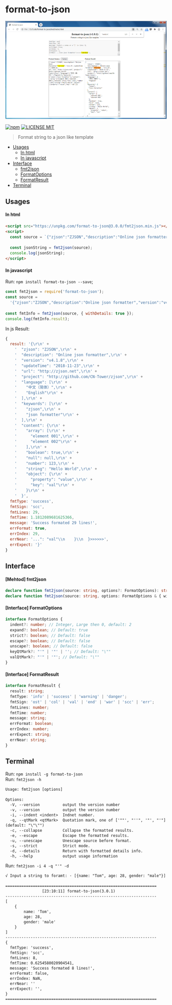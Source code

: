 # format-to-json

<p align="center">
  <a href="https://unpkg.com/format-to-json@2.1.1/index.html">
    <img src="https://github.com/CN-Tower/format-to-json/blob/master/images/format_html.png?raw=true">
  </a>
</p>

[![npm](https://img.shields.io/npm/v/format-to-json.svg)](https://www.npmjs.com/package/format-to-json)
[![LICENSE MIT](https://img.shields.io/npm/l/format-to-json.svg)](https://github.com/CN-Tower/format-to-json/blob/master/LICENSE)

> Format string to a json like template

- [Usages](#Usages)
  - [In html](#in-html)
  - [In javascript](#in-javascript)
- [Interface](#Interface)
  - [fmt2json](#mehtod-fmt2json)
  - [FormatOptions](#interface-formatoptions)
  - [FormatResult](#interface-formatresult)
- [Terminal](#Terminal)

## Usages

#### In html

```html
<script src="https://unpkg.com/format-to-json@3.0.0/fmt2json.min.js"></script>
<script>
  const source = `{"zjson":"ZJSON","description":"Online json formatter","version":"v4.1.8","updateTime":"2018-11-23","url":"http://zjson.net","project":"http://github.com/CN-Tower/zjson","language":["中文（简体）","English"],"keywords":["zjson","json formatter"],"content":{"array":["element 001","element 002"],"boolean":true,"null":null,"number":123,"string":"Hello World","object":{"property":"value","key":"val"}}}`;

  const jsonString = fmt2json(source);
  console.log(jsonString);
</script>
```

#### In javascript

Run: `npm install format-to-json --save`;

```javascript
const fmt2json = require('format-to-json');
const source =
  '{"zjson":"ZJSON","description":"Online json formatter","version":"v4.1.8","updateTime":"2018-11-23","url":"http://zjson.net","project":"http://github.com/CN-Tower/zjson","language":["中文（简体）","English"],"keywords":["zjson","json formatter"],"content":{"array":["element 001","element 002"],"boolean":true,"null":null,"number":123,"string":"Hello World","object":{"property":"value","key":"val"}}}';

const fmtInfo = fmt2json(source, { withDetails: true });
console.log(fmtInfo.result);
```

In js Result:

```js
{
  result: '{\r\n' +
    '  "zjson": "ZJSON",\r\n' +
    '  "description": "Online json formatter",\r\n' +
    '  "version": "v4.1.8",\r\n' +
    '  "updateTime": "2018-11-23",\r\n' +
    '  "url": "http://zjson.net",\r\n' +
    '  "project": "http://github.com/CN-Tower/zjson",\r\n' +
    '  "language": [\r\n' +
    '    "中文（简体）",\r\n' +
    '    "English"\r\n' +
    '  ],\r\n' +
    '  "keywords": [\r\n' +
    '    "zjson",\r\n' +
    '    "json formatter"\r\n' +
    '  ],\r\n' +
    '  "content": {\r\n' +
    '    "array": [\r\n' +
    '      "element 001",\r\n' +
    '      "element 002"\r\n' +
    '    ],\r\n' +
    '    "boolean": true,\r\n' +
    '    "null": null,\r\n' +
    '    "number": 123,\r\n' +
    '    "string": "Hello World",\r\n' +
    '    "object": {\r\n' +
    '      "property": "value",\r\n' +
    '      "key": "val"\r\n' +
    '    }\r\n' +
    '  }',
  fmtType: 'success',
  fmtSign: 'scc',
  fmtLines: 29,
  fmtTime: 1.1812089681625366,
  message: 'Success formated 29 lines!',
  errFormat: true,
  errIndex: 29,
  errNear: '...": "val"\\n    }\\n  }>>>>>>',
  errExpect: '}'
}
```

## Interface

#### [Mehtod] fmt2json

```typescript
declare function fmt2json(source: string, options?: FormatOptions): string;
declare function fmt2json(source: string, options: FormatOptions & { withDetails: true }): FormatResult;
```

#### [Interface] FormatOptions

```typescript
interface FormatOptions {
  indent?: number; // Integer, Large then 0, default: 2
  expand?: boolean; // Default: true
  strict?: boolean; // Default: false
  escape?: boolean; // Default: false
  unscape?: boolean; // Default: false
  keyQtMark?: "'" | '"' | ''; // Default: "\""
  valQtMark?: "'" | '"'; // Default: "\""
}
```

#### [Interface] FormatResult

```typescript
interface FormatResult {
  result: string;
  fmtType: 'info' | 'success' | 'warning' | 'danger';
  fmtSign: 'ost' | 'col' | 'val' | 'end' | 'war' | 'scc' | 'err';
  fmtLines: number;
  fmtTime: number;
  message: string;
  errFormat: boolean;
  errIndex: number;
  errExpect: string;
  errNear: string;
}
```

## Terminal
Run: `npm install -g format-to-json`  
Run: `fmt2json -h`

```terminal
Usage: fmt2json [options]

Options:
  -V, --version          output the version number
  -v, --version          output the version number
  -i, --indent <indent>  Indnet number.
  -q, --qtMark <qtMark>  Quotation mark, one of ['""', "''", '"', "'"] (default: "\"\"")
  -c, --collapse         Collapse the formatted results.
  -e, --escape           Escape the formatted results.
  -u, --unescape         Unescape source before format.
  -s, --strict           Strict mode.
  -d, --details          Return with formatted details info.
  -h, --help             output usage information
```

Run: `fmt2json -i 4 -q "'" -d`

```terminal
√ Input a string to foramt: · [{name: "Tom", age: 28, gender: "male"}]

==================================================================
                [23:10:11] format-to-json(3.0.1)
------------------------------------------------------------------
[
    {
        name: 'Tom',
        age: 28,
        gender: 'male'
    }
]
------------------------------------------------------------------
{
  fmtType: 'success',
  fmtSign: 'scc',
  fmtLines: 8,
  fmtTime: 0.6254580020904541,
  message: 'Success formated 8 lines!',
  errFormat: false,
  errIndex: NaN,
  errNear: ''
  errExpect: '',
}
==================================================================
```
